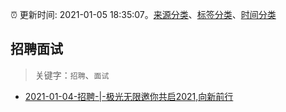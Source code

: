 :alarm_clock: 更新时间: 2021-01-05 18:35:07。[来源分类](../README.md)、[标签分类](../TAGS.md)、[时间分类](../TIMELINE.md)

## 招聘面试


> 关键字：`招聘`、`面试`



- [2021-01-04-招聘-|-极光无限邀你共启2021,向新前行](https://sec.thief.one/article_content?a_id=35c3b0bf8d68178e5b4f86e343bda235) 